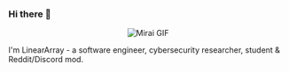 ### Hi there 👋

<div align="center">
  <img src="https://i.pinimg.com/originals/94/39/c2/9439c2c772ee1d0ab6e5ca770bdfc458.gif" alt="Mirai GIF">
</div>

I'm LinearArray - a software engineer, cybersecurity researcher, student & Reddit/Discord mod. 
